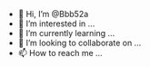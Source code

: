 - 👋 Hi, I’m @Bbb52a
- 👀 I’m interested in ...
- 🌱 I’m currently learning ...
- 💞️ I’m looking to collaborate on ...
- 📫 How to reach me ...

<!---
Bbb52a/Bbb52a is a ✨ special ✨ repository because its `README.md` (this file) appears on your GitHub profile.
You can click the Preview link to take a look at your changes.
--->
